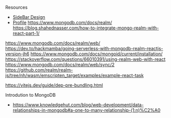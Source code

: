 Resources

- [SideBar Design](https://dribbble.com/shots/18901668-Admin-dashboard-analytics-UX)
- [Profile](https://dribbble.com/shots/21955011-Creatibot-AI-Copywriter-Dashboard-Profile-Page)
https://www.mongodb.com/docs/realm/
https://blog.shahednasser.com/how-to-integrate-mongo-realm-with-react-part-1/

https://www.mongodb.com/docs/realm/web/
https://dev.to/hackmamba/going-serverless-with-mongodb-realm-reactjs-version-jh6
https://www.mongodb.com/docs/mongoid/current/installation/
https://stackoverflow.com/questions/66010391/using-realm-web-with-react
https://www.mongodb.com/docs/realm/web/sync/2
https://github.com/realm/realm-js/tree/nh/wasm/emscripten_target/examples/example-react-task

https://vitejs.dev/guide/dep-pre-bundling.html

Introdution to MongoDB
- https://www.knowledgehut.com/blog/web-development/data-relationships-in-mongodb#a-one-to-many-relationship-(1:n)%C2%A0